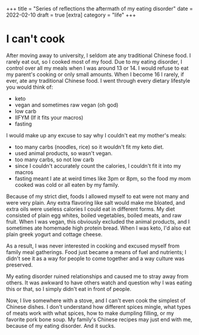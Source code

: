 +++
title = "Series of reflections the aftermath of my eating disorder"
date = 2022-02-10
draft = true
[extra]
category = "life"
+++

# I can't cook
After moving away to university, I seldom ate any traditional Chinese food. I rarely eat out, so I cooked most of my food. Due to my eating disorder, I control over all my meals when I was around 13 or 14. I would refuse to eat my parent's cooking or only small amounts. When I become 16 I rarely, if ever, ate any traditional Chinese food. I went through every dietary lifestyle you would think of:

- keto
- vegan and sometimes raw vegan (oh god)
- low carb
- IIFYM (If it fits your macros)
- fasting

I would make up any excuse to say why I couldn't eat my mother's meals:
- too many carbs (noodles, rice) so it wouldn't fit my keto diet.
- used animal products, so wasn't vegan.
- too many carbs, so not low carb
- since I couldn't accurately count the calories, I couldn't fit it into my macros
- fasting meant I ate at weird times like 3pm or 8pm, so the food my mom cooked was cold or all eaten by my family.

Because of my strict diet, foods I allowed myself to eat were not many and were very plain. Any extra flavoring like salt would make me bloated, and extra oils were useless calories I could eat in different forms. My diet consisted of plain egg whites, boiled vegetables, boiled meats, and raw fruit. When I was vegan, this obviously excluded the animal products, and I sometimes ate homemade high protein bread. When I was keto, I'd also eat plain greek yogurt and cottage cheese.

As a result, I was never interested in cooking and excused myself from family meal gatherings. Food just became a means of fuel and nutrients; I didn't see it as a way for people to come together and a way culture was preserved. 

My eating disorder ruined relationships and caused me to stray away from others. It was awkward to have others watch and question why I was eating this or that, so I simply didn't eat in front of people.

Now, I live somewhere with a stove, and I can't even cook the simplest of Chinese dishes. I don't understand how different spices mingle, what types of meats work with what spices, how to make dumpling filling, or my favorite pork bone soup. My family's Chinese recipes may just end with me, because of my eating disorder. And it sucks. 
